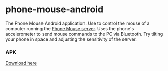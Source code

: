 # phone-mouse-android

The Phone Mouse Android application. Use to control the mouse of a computer running the [Phone Mouse server](https://github.com/bbatliner/phone-mouse-server).
Uses the phone's accelerometer to send mouse commands to the PC via Bluetooth. Try tilting your phone in space and adjusting the sensitivity of the server.

### APK
[Download here](https://github.com/bbatliner/phone-mouse-android/raw/master/Phone%20Mouse.apk)
